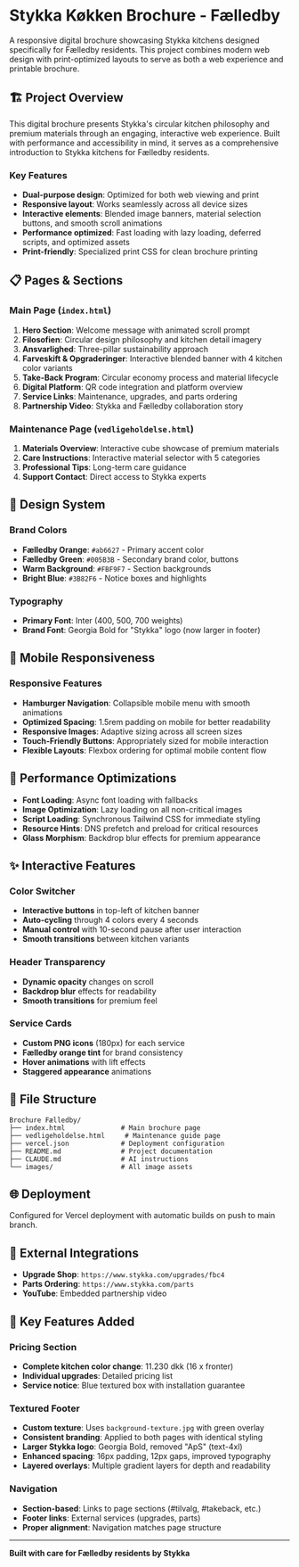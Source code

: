# Stykka Køkken Brochure - Fælledby

A responsive digital brochure showcasing Stykka kitchens designed specifically for Fælledby residents. This project combines modern web design with print-optimized layouts to serve as both a web experience and printable brochure.

## 🏗️ Project Overview

This digital brochure presents Stykka's circular kitchen philosophy and premium materials through an engaging, interactive web experience. Built with performance and accessibility in mind, it serves as a comprehensive introduction to Stykka kitchens for Fælledby residents.

### Key Features

- **Dual-purpose design**: Optimized for both web viewing and print
- **Responsive layout**: Works seamlessly across all device sizes
- **Interactive elements**: Blended image banners, material selection buttons, and smooth scroll animations
- **Performance optimized**: Fast loading with lazy loading, deferred scripts, and optimized assets
- **Print-friendly**: Specialized print CSS for clean brochure printing

## 📋 Pages & Sections

### Main Page (`index.html`)

1. **Hero Section**: Welcome message with animated scroll prompt
2. **Filosofien**: Circular design philosophy and kitchen detail imagery
3. **Ansvarlighed**: Three-pillar sustainability approach
4. **Farveskift & Opgraderinger**: Interactive blended banner with 4 kitchen color variants
5. **Take-Back Program**: Circular economy process and material lifecycle
6. **Digital Platform**: QR code integration and platform overview
7. **Service Links**: Maintenance, upgrades, and parts ordering
8. **Partnership Video**: Stykka and Fælledby collaboration story

### Maintenance Page (`vedligeholdelse.html`)

1. **Materials Overview**: Interactive cube showcase of premium materials
2. **Care Instructions**: Interactive material selector with 5 categories
3. **Professional Tips**: Long-term care guidance
4. **Support Contact**: Direct access to Stykka experts

## 🎨 Design System

### Brand Colors
- **Fælledby Orange**: `#ab6627` - Primary accent color
- **Fælledby Green**: `#005B3B` - Secondary brand color, buttons
- **Warm Background**: `#FBF9F7` - Section backgrounds
- **Bright Blue**: `#3B82F6` - Notice boxes and highlights

### Typography
- **Primary Font**: Inter (400, 500, 700 weights)
- **Brand Font**: Georgia Bold for "Stykka" logo (now larger in footer)

## 📱 Mobile Responsiveness

### Responsive Features
- **Hamburger Navigation**: Collapsible mobile menu with smooth animations
- **Optimized Spacing**: 1.5rem padding on mobile for better readability
- **Responsive Images**: Adaptive sizing across all screen sizes
- **Touch-Friendly Buttons**: Appropriately sized for mobile interaction
- **Flexible Layouts**: Flexbox ordering for optimal mobile content flow

## 🚀 Performance Optimizations

- **Font Loading**: Async font loading with fallbacks
- **Image Optimization**: Lazy loading on all non-critical images
- **Script Loading**: Synchronous Tailwind CSS for immediate styling
- **Resource Hints**: DNS prefetch and preload for critical resources
- **Glass Morphism**: Backdrop blur effects for premium appearance

## ✨ Interactive Features

### Color Switcher
- **Interactive buttons** in top-left of kitchen banner
- **Auto-cycling** through 4 colors every 4 seconds
- **Manual control** with 10-second pause after user interaction
- **Smooth transitions** between kitchen variants

### Header Transparency
- **Dynamic opacity** changes on scroll
- **Backdrop blur** effects for readability
- **Smooth transitions** for premium feel

### Service Cards
- **Custom PNG icons** (180px) for each service
- **Fælledby orange tint** for brand consistency
- **Hover animations** with lift effects
- **Staggered appearance** animations

## 📁 File Structure

```
Brochure Fælledby/
├── index.html              # Main brochure page
├── vedligeholdelse.html     # Maintenance guide page
├── vercel.json             # Deployment configuration
├── README.md               # Project documentation
├── CLAUDE.md               # AI instructions
└── images/                 # All image assets
```

## 🌐 Deployment

Configured for Vercel deployment with automatic builds on push to main branch.

## 🔗 External Integrations

- **Upgrade Shop**: `https://www.stykka.com/upgrades/fbc4`
- **Parts Ordering**: `https://www.stykka.com/parts`
- **YouTube**: Embedded partnership video

## 🎯 Key Features Added

### Pricing Section
- **Complete kitchen color change**: 11.230 dkk (16 x fronter)
- **Individual upgrades**: Detailed pricing list
- **Service notice**: Blue textured box with installation guarantee

### Textured Footer
- **Custom texture**: Uses `background-texture.jpg` with green overlay
- **Consistent branding**: Applied to both pages with identical styling
- **Larger Stykka logo**: Georgia Bold, removed "ApS" (text-4xl)
- **Enhanced spacing**: 16px padding, 12px gaps, improved typography
- **Layered overlays**: Multiple gradient layers for depth and readability

### Navigation
- **Section-based**: Links to page sections (#tilvalg, #takeback, etc.)
- **Footer links**: External services (upgrades, parts)
- **Proper alignment**: Navigation matches page structure

---

**Built with care for Fælledby residents by Stykka** 